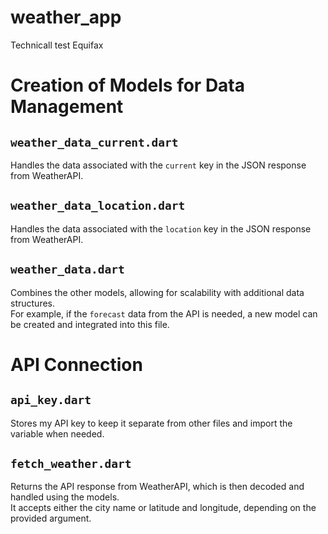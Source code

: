 # weather_app

Technicall test Equifax


# Creation of Models for Data Management  

## `weather_data_current.dart`  

Handles the data associated with the `current` key in the JSON response from WeatherAPI.  

## `weather_data_location.dart`  

Handles the data associated with the `location` key in the JSON response from WeatherAPI.  

## `weather_data.dart`  

Combines the other models, allowing for scalability with additional data structures.  
For example, if the `forecast` data from the API is needed, a new model can be created and integrated into this file.

# API Connection  

## `api_key.dart`  

Stores my API key to keep it separate from other files and import the variable when needed.  

## `fetch_weather.dart`  

Returns the API response from WeatherAPI, which is then decoded and handled using the models.  
It accepts either the city name or latitude and longitude, depending on the provided argument.  


